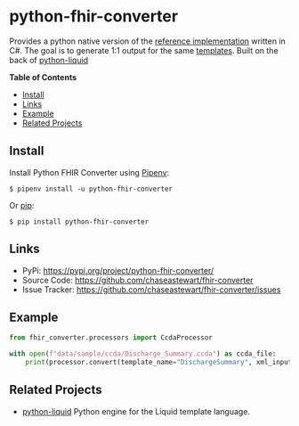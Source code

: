 # python-fhir-converter

Provides a python native version of the [reference implementation](https://github.com/microsoft/FHIR-Converter) written in C#. The goal is to generate 1:1 output for the same [templates](https://github.com/microsoft/FHIR-Converter/tree/main/data/Templates). Built on the back of [python-liquid](https://github.com/jg-rp/liquid)

**Table of Contents**

- [Install](#install)
- [Links](#links)
- [Example](#example)
- [Related Projects](#related-projects)

## Install

Install Python FHIR Converter using [Pipenv](https://pipenv.pypa.io/en/latest/):

```shell
$ pipenv install -u python-fhir-converter
```

Or [pip](https://pip.pypa.io/en/stable/getting-started/):

```shell
$ pip install python-fhir-converter
```

## Links

- PyPi: https://pypi.org/project/python-fhir-converter/
- Source Code: https://github.com/chaseastewart/fhir-converter
- Issue Tracker: https://github.com/chaseastewart/fhir-converter/issues

## Example

```python
from fhir_converter.processors import CcdaProcessor

with open(f"data/sample/ccda/Discharge_Summary.ccda") as ccda_file:
    print(processor.convert(template_name="DischargeSummary", xml_input=ccda_file))
```

## Related Projects

- [python-liquid](https://github.com/jg-rp/liquid) Python engine for the Liquid template language.
